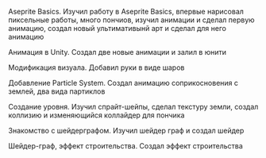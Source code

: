 Aseprite Basics.
Изучил работу в Aseprite Basics, впервые нарисовал пиксельные работы, много пончиов, изучил анимации и сделал первую анимацию, создал новый ультимативынй арт и сделал для него анимацию

Анимация в Unity.
Создал две новые анимации и залил в юнити

Модификация визуала.
Добавил руки в виде шаров

Добавление Particle System.
Создал анимацию соприкосновения с землей, два вида партиклов

Создание уровня.
Изучил спрайт-шейпы, сделал текстуру земли, создал коллизию и изменяющийся коллайдер для пончика

Знакомство с шейдерграфом.
Изучил шейдер граф и создал шейдер

Шейдер-граф, эффект строительства.
Создал эффект строительства